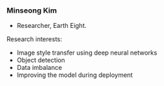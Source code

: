 ### Minseong Kim
* Researcher, Earth Eight.

Research interests:
- Image style transfer using deep neural networks 
- Object detection
- Data imbalance
- Improving the model during deployment
